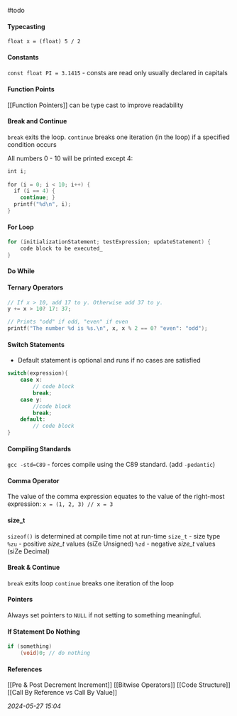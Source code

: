 #todo 
#### Typecasting
`float x = (float) 5 / 2`
#### Constants
`const float PI = 3.1415` - consts are read only usually declared in capitals
#### Function Points
[[Function Pointers]] can be type cast to improve readability
#### Break and Continue
`break` exits the loop.
`continue` breaks one iteration (in the loop) if a specified condition occurs

All numbers 0 - 10 will be printed except 4:
```C
int i;  
  
for (i = 0; i < 10; i++) {
  if (i == 4) {
    continue; }  
  printf("%d\n", i);  
}
```
#### For Loop
```C
for (initializationStatement; testExpression; updateStatement) {
	code block to be executed_  
}
```
#### Do While
#### Ternary Operators
```C
// If x > 10, add 17 to y. Otherwise add 37 to y.
y += x > 10? 17: 37;

// Prints "odd" if odd, "even" if even
printf("The number %d is %s.\n", x, x % 2 == 0? "even": "odd");
```
#### Switch Statements
- Default statement is optional and runs if no cases are satisfied
```C
switch(expression){
	case x:
		// code block
		break;
	case y:
		//code block
		break;
	default:
		// code block
}
```
#### Compiling Standards
`gcc -std=C89` - forces compile using the C89 standard. (add `-pedantic`)
#### Comma Operator
The value of the comma expression equates to the value of the right-most expression:
`x = (1, 2, 3) // x = 3`
#### size_t
`sizeof()` is determined at compile time not at run-time
`size_t` - size type
`%zu` - positive _size_t_ values (siZe Unsigned)
`%zd` - negative _size_t_ values (siZe Decimal)
#### Break & Continue
`break` exits loop
`continue` breaks one iteration of the loop
#### Pointers
Always set pointers to `NULL` if not setting to something meaningful.
#### If Statement Do Nothing
```C
if (something)
	(void)0; // do nothing
```
#### References
[[Pre & Post Decrement Increment]]
[[Bitwise Operators]]
[[Code Structure]]
[[Call By Reference vs Call By Value]]

_2024-05-27 15:04_